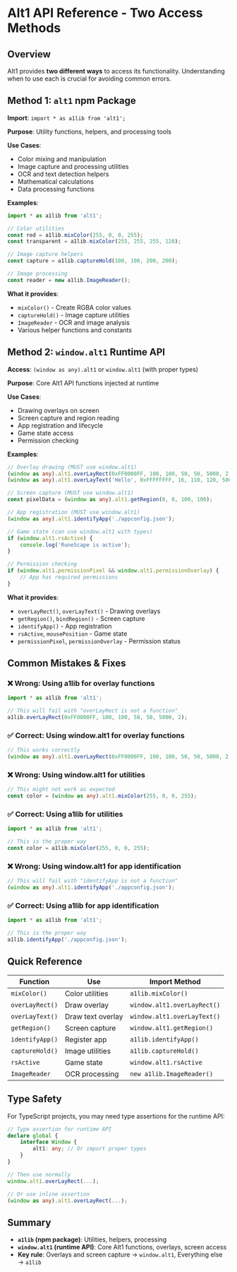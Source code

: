 # Alt1 API Reference - Two Access Methods

## Overview

Alt1 provides **two different ways** to access its functionality. Understanding when to use each is crucial for avoiding common errors.

## Method 1: `alt1` npm Package

**Import**: `import * as a1lib from 'alt1';`

**Purpose**: Utility functions, helpers, and processing tools

**Use Cases**:
- Color mixing and manipulation
- Image capture and processing utilities
- OCR and text detection helpers
- Mathematical calculations
- Data processing functions

**Examples**:
```typescript
import * as a1lib from 'alt1';

// Color utilities
const red = a1lib.mixColor(255, 0, 0, 255);
const transparent = a1lib.mixColor(255, 255, 255, 128);

// Image capture helpers
const capture = a1lib.captureHold(100, 100, 200, 200);

// Image processing
const reader = new a1lib.ImageReader();
```

**What it provides**:
- `mixColor()` - Create RGBA color values
- `captureHold()` - Image capture utilities
- `ImageReader` - OCR and image analysis
- Various helper functions and constants

## Method 2: `window.alt1` Runtime API

**Access**: `(window as any).alt1` or `window.alt1` (with proper types)

**Purpose**: Core Alt1 API functions injected at runtime

**Use Cases**:
- Drawing overlays on screen
- Screen capture and region reading
- App registration and lifecycle
- Game state access
- Permission checking

**Examples**:
```typescript
// Overlay drawing (MUST use window.alt1)
(window as any).alt1.overLayRect(0xFF0000FF, 100, 100, 50, 50, 5000, 2);
(window as any).alt1.overLayText('Hello', 0xFFFFFFFF, 16, 110, 120, 5000);

// Screen capture (MUST use window.alt1)
const pixelData = (window as any).alt1.getRegion(0, 0, 100, 100);

// App registration (MUST use window.alt1)
(window as any).alt1.identifyApp('./appconfig.json');

// Game state (can use window.alt1 with types)
if (window.alt1.rsActive) {
    console.log('RuneScape is active');
}

// Permission checking
if (window.alt1.permissionPixel && window.alt1.permissionOverlay) {
    // App has required permissions
}
```

**What it provides**:
- `overLayRect()`, `overLayText()` - Drawing overlays
- `getRegion()`, `bindRegion()` - Screen capture
- `identifyApp()` - App registration
- `rsActive`, `mousePosition` - Game state
- `permissionPixel`, `permissionOverlay` - Permission status

## Common Mistakes & Fixes

### ❌ **Wrong**: Using a1lib for overlay functions
```typescript
import * as a1lib from 'alt1';

// This will fail with "overLayRect is not a function"
a1lib.overLayRect(0xFF0000FF, 100, 100, 50, 50, 5000, 2);
```

### ✅ **Correct**: Using window.alt1 for overlay functions
```typescript
// This works correctly
(window as any).alt1.overLayRect(0xFF0000FF, 100, 100, 50, 50, 5000, 2);
```

### ❌ **Wrong**: Using window.alt1 for utilities
```typescript
// This might not work as expected
const color = (window as any).alt1.mixColor(255, 0, 0, 255);
```

### ✅ **Correct**: Using a1lib for utilities
```typescript
import * as a1lib from 'alt1';

// This is the proper way
const color = a1lib.mixColor(255, 0, 0, 255);
```

### ❌ **Wrong**: Using window.alt1 for app identification
```typescript
// This will fail with "identifyApp is not a function"
(window as any).alt1.identifyApp('./appconfig.json');
```

### ✅ **Correct**: Using a1lib for app identification
```typescript
import * as a1lib from 'alt1';

// This is the proper way
a1lib.identifyApp('./appconfig.json');
```

## Quick Reference

| Function | Use | Import Method |
|----------|-----|---------------|
| `mixColor()` | Color utilities | `a1lib.mixColor()` |
| `overLayRect()` | Draw overlay | `window.alt1.overLayRect()` |
| `overLayText()` | Draw text overlay | `window.alt1.overLayText()` |
| `getRegion()` | Screen capture | `window.alt1.getRegion()` |
| `identifyApp()` | Register app | `a1lib.identifyApp()` |
| `captureHold()` | Image utilities | `a1lib.captureHold()` |
| `rsActive` | Game state | `window.alt1.rsActive` |
| `ImageReader` | OCR processing | `new a1lib.ImageReader()` |

## Type Safety

For TypeScript projects, you may need type assertions for the runtime API:

```typescript
// Type assertion for runtime API
declare global {
    interface Window {
        alt1: any; // Or import proper types
    }
}

// Then use normally
window.alt1.overLayRect(...);

// Or use inline assertion
(window as any).alt1.overLayRect(...);
```

## Summary

- **`a1lib` (npm package)**: Utilities, helpers, processing
- **`window.alt1` (runtime API)**: Core Alt1 functions, overlays, screen access
- **Key rule**: Overlays and screen capture → `window.alt1`, Everything else → `a1lib`